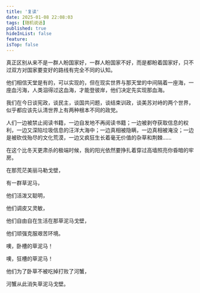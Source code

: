 ```yaml
---
title: '复读'
date: 2025-01-08 22:08:03
tags: [随机说话]
published: true
hideInList: false
feature: 
isTop: false
---
```



真正区别从来不是一群人盼国家好，一群人盼国家不好，而是都盼着国家好，只不过双方对国家要变好的路线有完全不同的认知。



他们相信天堂是有的，可以实现的，但在现实世界与那天堂的中间隔着一座海，一座血污海，人类泅得过这血海，才能登彼岸，他们决定先实现那血海。



我们在今日谈宪政，谈民主，谈国共问题，谈结束训政，谈美苏对峙的两个世界，似乎都应该先认清世界上有两种根本不同的政党。



人们一边被禁止阅读书籍，一边自发地不再阅读书籍；一边被剥夺获取信息的权利，一边又深陷垃圾信息的汪洋大海中；一边真相被隐瞒，一边真相被淹没；一边是被砍伐殆尽的文化荒漠，一边又疯狂生长着毫无价值的杂草和荆棘……



在这个比冬天更肃杀的极端时候，我的阳光依然要挣扎着穿过高墙照亮你昏暗的牢房。



在那荒茫美丽马勒戈壁，

有一群草泥马，

他们活泼又聪明，

他们调皮又灵敏，

他们自由自在生活在那草泥马戈壁，

他们顽强克服艰苦环境。

噢，卧槽的草泥马！

噢，狂槽的草泥马！

他们为了卧草不被吃掉打败了河蟹，

河蟹从此消失草泥马戈壁。


